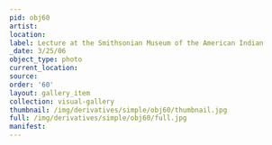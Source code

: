 ```yaml
---
pid: obj60
artist: 
location: 
label: Lecture at the Smithsonian Museum of the American Indian
_date: 3/25/06
object_type: photo
current_location: 
source: 
order: '60'
layout: gallery_item
collection: visual-gallery
thumbnail: /img/derivatives/simple/obj60/thumbnail.jpg
full: /img/derivatives/simple/obj60/full.jpg
manifest: 
---
```

